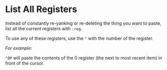 # List All Registers

Instead of constantly re-yanking or re-deleting the thing you want to paste,
list all the current registers with `:reg`.

To use any of these registers, use the `"` with the number of the register.

*For example:*

`"0P` will paste the contents of the 0 register (the next to most recent item)
in front of the cursor.
